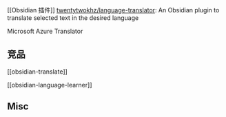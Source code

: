 


[[Obsidian 插件]]
[twentytwokhz/language-translator](https://github.com/twentytwokhz/language-translator): An Obsidian plugin to translate selected text in the desired language


Microsoft Azure Translator



## 竞品

[[obsidian-translate]]

[[obsidian-language-learner]]

## Misc






